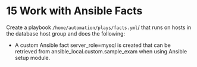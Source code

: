# 15 Work with Ansible Facts

Create a playbook ```/home/automation/plays/facts.yml```/ that runs on hosts in the database host group and does the following:

- A custom Ansible fact server_role=mysql is created that can be retrieved from ansible_local.custom.sample_exam when using Ansible setup module.
